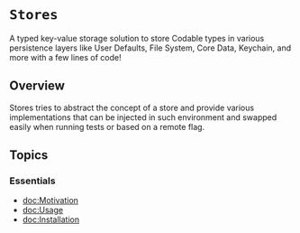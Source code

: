 # ``Stores``

A typed key-value storage solution to store Codable types in various persistence layers like User Defaults, File System, Core Data, Keychain, and more with a few lines of code!

## Overview

Stores tries to abstract the concept of a store and provide various implementations that can be injected in such environment and swapped easily when running tests or based on a remote flag.

## Topics

### Essentials

- <doc:Motivation>
- <doc:Usage>
- <doc:Installation>
